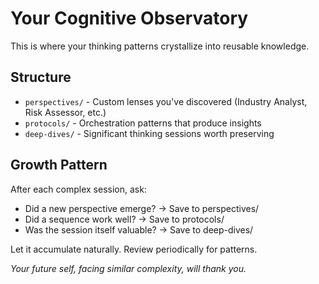# Your Cognitive Observatory

This is where your thinking patterns crystallize into reusable knowledge.

## Structure

- `perspectives/` - Custom lenses you've discovered (Industry Analyst, Risk Assessor, etc.)
- `protocols/` - Orchestration patterns that produce insights  
- `deep-dives/` - Significant thinking sessions worth preserving

## Growth Pattern

After each complex session, ask:
- Did a new perspective emerge? → Save to perspectives/
- Did a sequence work well? → Save to protocols/
- Was the session itself valuable? → Save to deep-dives/

Let it accumulate naturally. Review periodically for patterns.

*Your future self, facing similar complexity, will thank you.*
